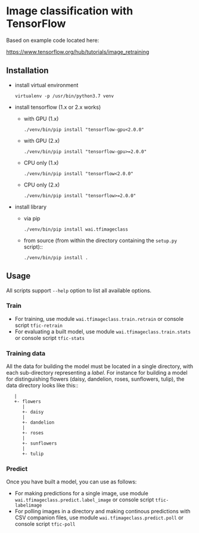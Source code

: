 # Image classification with TensorFlow

Based on example code located here:

https://www.tensorflow.org/hub/tutorials/image_retraining


## Installation

* install virtual environment

  ```commandline
  virtualenv -p /usr/bin/python3.7 venv
  ```

* install tensorflow (1.x or 2.x works)

  * with GPU (1.x)
  
    ```commandline
    ./venv/bin/pip install "tensorflow-gpu<2.0.0"
    ```

  * with GPU (2.x)
  
    ```commandline
    ./venv/bin/pip install "tensorflow-gpu>=2.0.0"
    ```
    
  * CPU only (1.x)
  
    ```commandline
    ./venv/bin/pip install "tensorflow<2.0.0"
    ```
    
  * CPU only (2.x)
  
    ```commandline
    ./venv/bin/pip install "tensorflow>=2.0.0"
    ```

* install library

  * via pip

    ```commandline
    ./venv/bin/pip install wai.tfimageclass
    ```

  * from source (from within the directory containing the `setup.py` script)::

    ```commandline
    ./venv/bin/pip install .
    ```

## Usage

All scripts support `--help` option to list all available options.

### Train

* For training, use module `wai.tfimageclass.train.retrain` or console script `tfic-retrain`
* For evaluating a built model, use module `wai.tfimageclass.train.stats` or console script `tfic-stats`

### Training data

All the data for building the model must be located in a single directory, with each sub-directory representing
a *label*. For instance for building a model for distinguishing flowers (daisy, dandelion, roses, sunflowers, tulip),
the data directory looks like this::

```
   |
   +- flowers
      |
      +- daisy
      |
      +- dandelion
      |
      +- roses
      |
      +- sunflowers
      |
      +- tulip
```


### Predict

Once you have built a model, you can use as follows:

* For making predictions for a single image, use module `wai.tfimageclass.predict.label_image` or console 
  script `tfic-labelimage`
* For polling images in a directory and making continous predictions with CSV companion files, use 
  module `wai.tfimageclass.predict.poll` or console script `tfic-poll`
